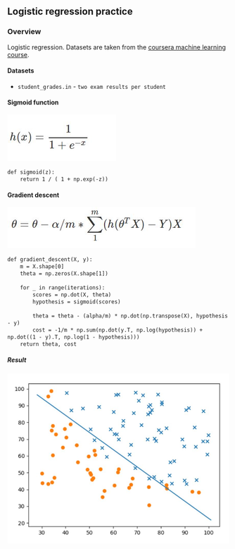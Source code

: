 ## Logistic regression practice

### Overview

Logistic regression. Datasets are taken from the [coursera machine learning course](http://coursera.org/learn/machine-learning).

#### Datasets

- `student_grades.in` - `two exam results per student` 


#### Sigmoid function

![img](sigmoid.JPG)

```
def sigmoid(z):
    return 1 / ( 1 + np.exp(-z))
```


#### Gradient descent

![img](gradient_descent.JPG)

```
def gradient_descent(X, y):
    m = X.shape[0]
    theta = np.zeros(X.shape[1])

    for _ in range(iterations):
        scores = np.dot(X, theta)
        hypothesis = sigmoid(scores)

        theta = theta - (alpha/m) * np.dot(np.transpose(X), hypothesis - y)
        cost = -1/m * np.sum(np.dot(y.T, np.log(hypothesis)) + np.dot((1 - y).T, np.log(1 - hypothesis)))
    return theta, cost
```


##### Result

![img](boundary_line.JPG) 


